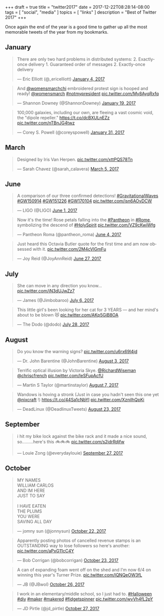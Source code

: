 +++
draft = true
title = "twitter2017"
date = 2017-12-22T08:28:14-08:00
tags = [
  "social",
  "media"
]
topics = [
  "links"
]
description = "Best of Twitter 2017"
+++

Once again the end of the year is a good time to gather up all the most
memorable tweets of the year from my bookmarks.

## January

<blockquote class="twitter-tweet" data-lang="en"><p lang="en" dir="ltr">There are only two hard problems in distributed systems: 2. Exactly-once delivery 1. Guaranteed order of messages 2. Exactly-once delivery</p>&mdash; Eric Elliott (@_ericelliott) <a href="https://twitter.com/_ericelliott/status/816763696135421953?ref_src=twsrc%5Etfw">January 4, 2017</a></blockquote>
<script async src="https://platform.twitter.com/widgets.js" charset="utf-8"></script>

<blockquote class="twitter-tweet" data-lang="en"><p lang="en" dir="ltr">And <a href="https://twitter.com/womensmarchchi?ref_src=twsrc%5Etfw">@womensmarchchi</a> embroidered protest sign is hooped and ready! <a href="https://twitter.com/womensmarch?ref_src=twsrc%5Etfw">@womensmarch</a> <a href="https://twitter.com/hashtag/notmypresident?src=hash&amp;ref_src=twsrc%5Etfw">#notmypresident</a> <a href="https://t.co/My8AyqRxfq">pic.twitter.com/My8AyqRxfq</a></p>&mdash; Shannon Downey (@ShannonDowney) <a href="https://twitter.com/ShannonDowney/status/821926038687154176?ref_src=twsrc%5Etfw">January 19, 2017</a></blockquote>
<script async src="https://platform.twitter.com/widgets.js" charset="utf-8"></script>

<blockquote class="twitter-tweet" data-lang="en"><p lang="en" dir="ltr">100,000 galaxies, including our own, are fleeing a vast cosmic void, the &quot;dipole repeller.&quot; <a href="https://t.co/dcBXULnEZz">https://t.co/dcBXULnEZz</a> <a href="https://t.co/nTBnJG4twz">pic.twitter.com/nTBnJG4twz</a></p>&mdash; Corey S. Powell (@coreyspowell) <a href="https://twitter.com/coreyspowell/status/826240305464762368?ref_src=twsrc%5Etfw">January 31, 2017</a></blockquote>
<script async src="https://platform.twitter.com/widgets.js" charset="utf-8"></script>

## March

<blockquote class="twitter-tweet" data-lang="en"><p lang="en" dir="ltr">Designed by Iris Van Herpen. <a href="https://t.co/xttPQS78Tn">pic.twitter.com/xttPQS78Tn</a></p>&mdash; Sarah Chavez (@sarah_calavera) <a href="https://twitter.com/sarah_calavera/status/838437544941375488?ref_src=twsrc%5Etfw">March 5, 2017</a></blockquote>
<script async src="https://platform.twitter.com/widgets.js" charset="utf-8"></script>

## June

<blockquote class="twitter-tweet" data-lang="en"><p lang="en" dir="ltr">A comparison of our three confirmed detections!  <a href="https://twitter.com/hashtag/GravitationalWaves?src=hash&amp;ref_src=twsrc%5Etfw">#GravitationalWaves</a>  <a href="https://twitter.com/hashtag/GW150914?src=hash&amp;ref_src=twsrc%5Etfw">#GW150914</a> <a href="https://twitter.com/hashtag/GW151226?src=hash&amp;ref_src=twsrc%5Etfw">#GW151226</a> <a href="https://twitter.com/hashtag/GW170104?src=hash&amp;ref_src=twsrc%5Etfw">#GW170104</a> <a href="https://t.co/isn6AOvDCW">pic.twitter.com/isn6AOvDCW</a></p>&mdash; LIGO (@LIGO) <a href="https://twitter.com/LIGO/status/870316515471441920?ref_src=twsrc%5Etfw">June 1, 2017</a></blockquote>
<script async src="https://platform.twitter.com/widgets.js" charset="utf-8"></script>

<blockquote class="twitter-tweet" data-lang="en"><p lang="en" dir="ltr">Now it&#39;s the time! Rose petals falling into the <a href="https://twitter.com/hashtag/Pantheon?src=hash&amp;ref_src=twsrc%5Etfw">#Pantheon</a> in <a href="https://twitter.com/hashtag/Rome?src=hash&amp;ref_src=twsrc%5Etfw">#Rome</a>, symbolizing the descend of <a href="https://twitter.com/hashtag/HolySpirit?src=hash&amp;ref_src=twsrc%5Etfw">#HolySpirit</a> <a href="https://t.co/VZ9cKwiWfg">pic.twitter.com/VZ9cKwiWfg</a></p>&mdash; Pantheon Roma (@pantheon_roma) <a href="https://twitter.com/pantheon_roma/status/871308333797564416?ref_src=twsrc%5Etfw">June 4, 2017</a></blockquote>
<script async src="https://platform.twitter.com/widgets.js" charset="utf-8"></script>

<blockquote class="twitter-tweet" data-lang="en"><p lang="en" dir="ltr">Just heard this Octavia Butler quote for the first time and am now obsessed with it. <a href="https://t.co/2M4cVlGmFu">pic.twitter.com/2M4cVlGmFu</a></p>&mdash; Joy Reid (@JoyAnnReid) <a href="https://twitter.com/JoyAnnReid/status/879758973876023298?ref_src=twsrc%5Etfw">June 27, 2017</a></blockquote>
<script async src="https://platform.twitter.com/widgets.js" charset="utf-8"></script>

## July

<blockquote class="twitter-tweet" data-lang="en"><p lang="en" dir="ltr">She can move in any direction you know... <a href="https://t.co/jN3dUJwZz7">pic.twitter.com/jN3dUJwZz7</a></p>&mdash; James (@Jimbobaroo) <a href="https://twitter.com/Jimbobaroo/status/882946074415161344?ref_src=twsrc%5Etfw">July 6, 2017</a></blockquote>
<script async src="https://platform.twitter.com/widgets.js" charset="utf-8"></script>

<blockquote class="twitter-tweet" data-lang="en"><p lang="en" dir="ltr">This little girl&#39;s been looking for her cat for 3 YEARS — and her mind&#39;s about to be blown 😻 <a href="https://t.co/AKp5GiB8OA">pic.twitter.com/AKp5GiB8OA</a></p>&mdash; The Dodo (@dodo) <a href="https://twitter.com/dodo/status/891056935180447745?ref_src=twsrc%5Etfw">July 28, 2017</a></blockquote>
<script async src="https://platform.twitter.com/widgets.js" charset="utf-8"></script>

## August

<blockquote class="twitter-tweet" data-lang="en"><p lang="en" dir="ltr">Do you know the warning signs? <a href="https://t.co/u6rx69l4jd">pic.twitter.com/u6rx69l4jd</a></p>&mdash; Dr. John Barentine (@JohnBarentine) <a href="https://twitter.com/JohnBarentine/status/893232341040091137?ref_src=twsrc%5Etfw">August 3, 2017</a></blockquote>
<script async src="https://platform.twitter.com/widgets.js" charset="utf-8"></script>

<blockquote class="twitter-tweet" data-lang="en"><p lang="en" dir="ltr">Terrific optical illusion by Victoria Skye. <a href="https://twitter.com/RichardWiseman?ref_src=twsrc%5Etfw">@RichardWiseman</a> <a href="https://twitter.com/chriscfrench?ref_src=twsrc%5Etfw">@chriscfrench</a> <a href="https://t.co/IeSFupAcfU">pic.twitter.com/IeSFupAcfU</a></p>&mdash; Martin S Taylor (@martinstaylor) <a href="https://twitter.com/martinstaylor/status/894512566629740544?ref_src=twsrc%5Etfw">August 7, 2017</a></blockquote>
<script async src="https://platform.twitter.com/widgets.js" charset="utf-8"></script>

<blockquote class="twitter-tweet" data-lang="en"><p lang="en" dir="ltr">Wandows is hoving a stronk  (Just in case you hadn&#39;t seen this one yet <a href="https://twitter.com/nixcraft?ref_src=twsrc%5Etfw">@nixcraft</a> !) <a href="https://t.co/44Sa1cNbYl">https://t.co/44Sa1cNbYl</a> <a href="https://t.co/XznilhQpKi">pic.twitter.com/XznilhQpKi</a></p>&mdash; DeadLinux (@DeadlinuxTweets) <a href="https://twitter.com/DeadlinuxTweets/status/900151636747841539?ref_src=twsrc%5Etfw">August 23, 2017</a></blockquote>
<script async src="https://platform.twitter.com/widgets.js" charset="utf-8"></script>

## September

<blockquote class="twitter-tweet" data-lang="en"><p lang="en" dir="ltr">i hit my bike lock against the bike rack and it made a nice sound, so.........here&#39;s this 🚲🚲🚲 <a href="https://t.co/s2jdrRdjfw">pic.twitter.com/s2jdrRdjfw</a></p>&mdash; Louie Zong (@everydaylouie) <a href="https://twitter.com/everydaylouie/status/912919360733360128?ref_src=twsrc%5Etfw">September 27, 2017</a></blockquote>
<script async src="https://platform.twitter.com/widgets.js" charset="utf-8"></script>

## October

<blockquote class="twitter-tweet" data-lang="en"><p lang="en" dir="ltr">MY NAMES<br>WILLIAM CARLOS<br>AND IM HERE<br>JUST TO SAY<br><br>I HAVE EATEN<br>THE PLUMS<br>YOU WERE<br>SAVING ALL DAY</p>&mdash; jomny sun (@jonnysun) <a href="https://twitter.com/jonnysun/status/921993977649299456?ref_src=twsrc%5Etfw">October 22, 2017</a></blockquote>
<script async src="https://platform.twitter.com/widgets.js" charset="utf-8"></script>

<blockquote class="twitter-tweet" data-lang="en"><p lang="en" dir="ltr">Apparently posting photos of cancelled revenue stamps is an OUTSTANDING way to lose followers so here&#39;s another: <a href="https://t.co/aPxG11cC4Y">pic.twitter.com/aPxG11cC4Y</a></p>&mdash; Bob Corrigan (@bobcorrigan) <a href="https://twitter.com/bobcorrigan/status/922290750460694528?ref_src=twsrc%5Etfw">October 23, 2017</a></blockquote>
<script async src="https://platform.twitter.com/widgets.js" charset="utf-8"></script>


<blockquote class="twitter-tweet" data-lang="en"><p lang="en" dir="ltr">A can of expanding foam went off on the shed and I&#39;m now 6/4 on winning this year&#39;s Turner Prize. <a href="https://t.co/lQNQeOW3fL">pic.twitter.com/lQNQeOW3fL</a></p>&mdash; JB (@JBwol) <a href="https://twitter.com/JBwol/status/923542259836030977?ref_src=twsrc%5Etfw">October 26, 2017</a></blockquote>
<script async src="https://platform.twitter.com/widgets.js" charset="utf-8"></script>


<blockquote class="twitter-tweet" data-lang="en"><p lang="en" dir="ltr">I work in an elementary/middle school, so I just had to. <a href="https://twitter.com/hashtag/Halloween?src=hash&amp;ref_src=twsrc%5Etfw">#Halloween</a> <a href="https://twitter.com/hashtag/diy?src=hash&amp;ref_src=twsrc%5Etfw">#diy</a> <a href="https://twitter.com/hashtag/maker?src=hash&amp;ref_src=twsrc%5Etfw">#maker</a> <a href="https://twitter.com/hashtag/makered?src=hash&amp;ref_src=twsrc%5Etfw">#makered</a> <a href="https://twitter.com/hashtag/fidgetspinner?src=hash&amp;ref_src=twsrc%5Etfw">#fidgetspinner</a> <a href="https://t.co/wvVh4fL2pY">pic.twitter.com/wvVh4fL2pY</a></p>&mdash; JD Pirtle (@jd_pirtle) <a href="https://twitter.com/jd_pirtle/status/923919068733861894?ref_src=twsrc%5Etfw">October 27, 2017</a></blockquote>
<script async src="https://platform.twitter.com/widgets.js" charset="utf-8"></script>
